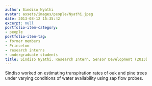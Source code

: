 ```yaml
---
author: Sindiso Nyathi
avatar: assets/images/people/Nyathi.jpeg
date: 2013-08-12 15:35:42
excerpt: null
portfolio-item-category:
- people
portfolio-item-tag:
- former members
- Princeton
- research interns
- undergraduate students
title: Sindiso Nyathi, Research Intern, Sensor Development (2013)
---
```


 

Sindiso worked on estimating transpiration rates of oak and pine trees under varying conditions of water availability using sap flow probes.
